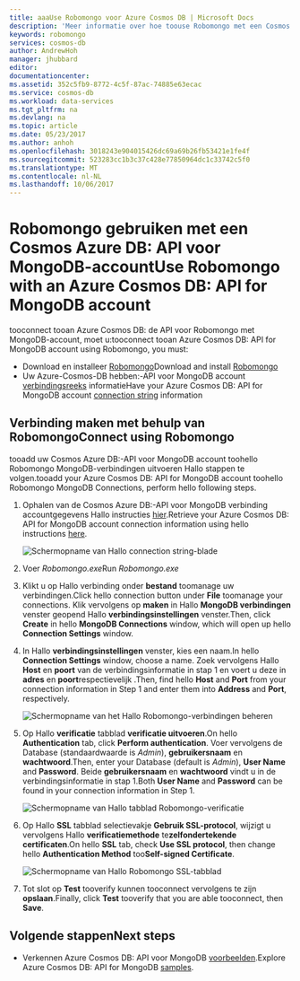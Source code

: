 ```yaml
---
title: aaaUse Robomongo voor Azure Cosmos DB | Microsoft Docs
description: 'Meer informatie over hoe toouse Robomongo met een Cosmos Azure DB: API voor MongoDB-account'
keywords: robomongo
services: cosmos-db
author: AndrewHoh
manager: jhubbard
editor: 
documentationcenter: 
ms.assetid: 352c5fb9-8772-4c5f-87ac-74885e63ecac
ms.service: cosmos-db
ms.workload: data-services
ms.tgt_pltfrm: na
ms.devlang: na
ms.topic: article
ms.date: 05/23/2017
ms.author: anhoh
ms.openlocfilehash: 3018243e904015426dc69a69b26fb53421e1fe4f
ms.sourcegitcommit: 523283cc1b3c37c428e77850964dc1c33742c5f0
ms.translationtype: MT
ms.contentlocale: nl-NL
ms.lasthandoff: 10/06/2017
---
```

# <a name="use-robomongo-with-an-azure-cosmos-db-api-for-mongodb-account"></a><span data-ttu-id="02bb5-104">Robomongo gebruiken met een Cosmos Azure DB: API voor MongoDB-account</span><span class="sxs-lookup"><span data-stu-id="02bb5-104">Use Robomongo with an Azure Cosmos DB: API for MongoDB account</span></span>
<span data-ttu-id="02bb5-105">tooconnect tooan Azure Cosmos DB: de API voor Robomongo met MongoDB-account, moet u:</span><span class="sxs-lookup"><span data-stu-id="02bb5-105">tooconnect tooan Azure Cosmos DB: API for MongoDB account using Robomongo, you must:</span></span>

* <span data-ttu-id="02bb5-106">Download en installeer [Robomongo](https://robomongo.org/)</span><span class="sxs-lookup"><span data-stu-id="02bb5-106">Download and install [Robomongo](https://robomongo.org/)</span></span>
* <span data-ttu-id="02bb5-107">Uw Azure-Cosmos-DB hebben:-API voor MongoDB account [verbindingsreeks](connect-mongodb-account.md) informatie</span><span class="sxs-lookup"><span data-stu-id="02bb5-107">Have your Azure Cosmos DB: API for MongoDB account [connection string](connect-mongodb-account.md) information</span></span>

## <a name="connect-using-robomongo"></a><span data-ttu-id="02bb5-108">Verbinding maken met behulp van Robomongo</span><span class="sxs-lookup"><span data-stu-id="02bb5-108">Connect using Robomongo</span></span>
<span data-ttu-id="02bb5-109">tooadd uw Cosmos Azure DB:-API voor MongoDB account toohello Robomongo MongoDB-verbindingen uitvoeren Hallo stappen te volgen.</span><span class="sxs-lookup"><span data-stu-id="02bb5-109">tooadd your Azure Cosmos DB: API for MongoDB account toohello Robomongo MongoDB Connections, perform hello following steps.</span></span>

1. <span data-ttu-id="02bb5-110">Ophalen van de Cosmos Azure DB:-API voor MongoDB verbinding accountgegevens Hallo instructies [hier](connect-mongodb-account.md).</span><span class="sxs-lookup"><span data-stu-id="02bb5-110">Retrieve your Azure Cosmos DB: API for MongoDB account connection information using hello instructions [here](connect-mongodb-account.md).</span></span>

    ![Schermopname van Hallo connection string-blade](./media/mongodb-robomongo/connectionstringblade.png)
2. <span data-ttu-id="02bb5-112">Voer *Robomongo.exe*</span><span class="sxs-lookup"><span data-stu-id="02bb5-112">Run *Robomongo.exe*</span></span>

3. <span data-ttu-id="02bb5-113">Klikt u op Hallo verbinding onder **bestand** toomanage uw verbindingen.</span><span class="sxs-lookup"><span data-stu-id="02bb5-113">Click hello connection button under **File** toomanage your connections.</span></span> <span data-ttu-id="02bb5-114">Klik vervolgens op **maken** in Hallo **MongoDB verbindingen** venster geopend Hallo **verbindingsinstellingen** venster.</span><span class="sxs-lookup"><span data-stu-id="02bb5-114">Then, click **Create** in hello **MongoDB Connections** window, which will open up hello **Connection Settings** window.</span></span>

4. <span data-ttu-id="02bb5-115">In Hallo **verbindingsinstellingen** venster, kies een naam.</span><span class="sxs-lookup"><span data-stu-id="02bb5-115">In hello **Connection Settings** window, choose a name.</span></span> <span data-ttu-id="02bb5-116">Zoek vervolgens Hallo **Host** en **poort** van de verbindingsinformatie in stap 1 en voert u deze in **adres** en **poort**respectievelijk .</span><span class="sxs-lookup"><span data-stu-id="02bb5-116">Then, find hello **Host** and **Port** from your connection information in Step 1 and enter them into **Address** and **Port**, respectively.</span></span>

    ![Schermopname van het Hallo Robomongo-verbindingen beheren](./media/mongodb-robomongo/manageconnections.png)
5. <span data-ttu-id="02bb5-118">Op Hallo **verificatie** tabblad **verificatie uitvoeren**.</span><span class="sxs-lookup"><span data-stu-id="02bb5-118">On hello **Authentication** tab, click **Perform authentication**.</span></span> <span data-ttu-id="02bb5-119">Voer vervolgens de Database (standaardwaarde is *Admin*), **gebruikersnaam** en **wachtwoord**.</span><span class="sxs-lookup"><span data-stu-id="02bb5-119">Then, enter your Database (default is *Admin*), **User Name** and **Password**.</span></span>
<span data-ttu-id="02bb5-120">Beide **gebruikersnaam** en **wachtwoord** vindt u in de verbindingsinformatie in stap 1.</span><span class="sxs-lookup"><span data-stu-id="02bb5-120">Both **User Name** and **Password** can be found in your connection information in Step 1.</span></span>

    ![Schermopname van Hallo tabblad Robomongo-verificatie](./media/mongodb-robomongo/authentication.png)
6. <span data-ttu-id="02bb5-122">Op Hallo **SSL** tabblad selectievakje **Gebruik SSL-protocol**, wijzigt u vervolgens Hallo **verificatiemethode** te**zelfondertekende certificaten**.</span><span class="sxs-lookup"><span data-stu-id="02bb5-122">On hello **SSL** tab, check **Use SSL protocol**, then change hello **Authentication Method** too**Self-signed Certificate**.</span></span>

    ![Schermopname van Hallo Robomongo SSL-tabblad](./media/mongodb-robomongo/SSL.png)
7. <span data-ttu-id="02bb5-124">Tot slot op **Test** tooverify kunnen tooconnect vervolgens te zijn **opslaan**.</span><span class="sxs-lookup"><span data-stu-id="02bb5-124">Finally, click **Test** tooverify that you are able tooconnect, then **Save**.</span></span>

## <a name="next-steps"></a><span data-ttu-id="02bb5-125">Volgende stappen</span><span class="sxs-lookup"><span data-stu-id="02bb5-125">Next steps</span></span>
* <span data-ttu-id="02bb5-126">Verkennen Azure Cosmos DB: API voor MongoDB [voorbeelden](mongodb-samples.md).</span><span class="sxs-lookup"><span data-stu-id="02bb5-126">Explore Azure Cosmos DB: API for MongoDB [samples](mongodb-samples.md).</span></span>
